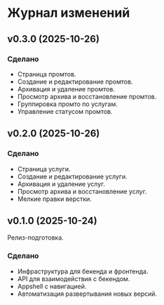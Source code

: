 # Журнал изменений

## v0.3.0 (2025-10-26)

### Сделано

- Страница промтов.
- Создание и редактирование промтов.
- Архивация и удаление промтов.
- Просмотр архива и восстановление промтов.
- Группировка промто по услугам.
- Управление статусом промтов.

## v0.2.0 (2025-10-26)

### Сделано

- Страница услуги.
- Создание и редактирование услуги.
- Архивация и удаление услуг.
- Просмотр архива и восстановление услуг.
- Мелкие правки верстки.

## v0.1.0 (2025-10-24)

Релиз-подготовка.

### Сделано

- Инфраструктура для бекенда и фронтенда.
- API для взаимодействия с бекендом.
- Appshell с навигацией.
- Автоматизация развертывания новых версий.

